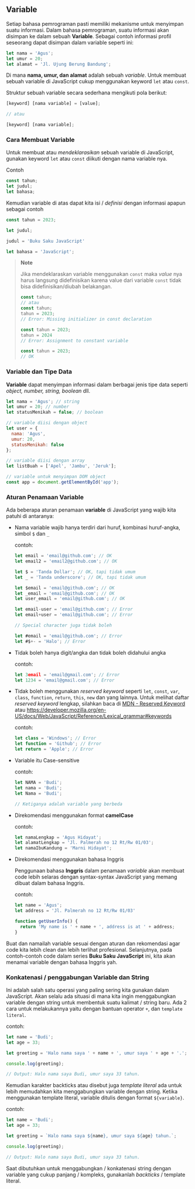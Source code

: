 ## Variable

Setiap bahasa pemrograman pasti memiliki mekanisme untuk menyimpan suatu informasi. Dalam bahasa pemrograman, suatu informasi akan disimpan
ke dalam sebuah **Variable**. Sebagai contoh informasi profil seseorang dapat disimpan dalam variable seperti ini:

```javascript
let nama = 'Agus';
let umur = 20;
let alamat = 'Jl. Ujung Berung Bandung';
```
Di mana **nama, umur, dan alamat** adalah sebuah _variable_. Untuk membuat sebuah variable di JavaScript cukup menggunakan keyword `let` atau ```const```.

Struktur sebuah variable secara sederhana mengikuti pola berikut:

```javascript
[keyword] [nama variable] = [value];

// atau

[keyword] [nama variable];

```



### Cara Membuat Variable

Untuk membuat atau _mendeklarasikan_ sebuah variable di JavaScript, gunakan keyword ```let``` atau ```const``` diikuti dengan nama variable nya.

Contoh

```javascript
const tahun;
let judul;
let bahasa;
```
Kemudian variable di atas dapat kita isi / _definisi_ dengan informasi apapun sebagai contoh

```javascript
const tahun = 2023;

let judul;

judul = 'Buku Saku JavaScript'

let bahasa = 'JavaScript';
```

> **Note**
> 
> Jika mendeklaraskan variable menggunakan ```const``` maka _value_ nya harus langsung didefinisikan karena value dari variable
```const``` tidak bisa didefinisikan/diubah belakangan.
> ```javascript
> const tahun;
> // atau
> const tahun;
> tahun = 2023;
> // Error: Missing initializer in const declaration
> ```
> ```javascript
> const tahun = 2023;
> tahun = 2024
> // Error: Assignment to constant variable
> ```
> ```javascript
> const tahun = 2023;
> // OK
> ```

### Variable dan Tipe Data

**Variable** dapat menyimpan informasi dalam berbagai jenis tipe data seperti _object, number, string, boolean_ dll.

```javascript
let nama = 'Agus'; // string
let umur = 20; // number
let statusMenikah = false; // boolean

// variable diisi dengan object
let user = {
  nama: 'Agus',
  umur: 20,
  statusMenikah: false
};

// variable diisi dengan array
let listBuah = ['Apel', 'Jambu', 'Jeruk'];

// variable untuk menyimpan DOM object
const app = document.getElementById('app');
```

### Aturan Penamaan Variable

Ada beberapa aturan penamaan **variable** di JavaScript yang wajib kita patuhi di antaranya:
- Nama variable wajib hanya terdiri dari huruf, kombinasi huruf-angka, simbol ```$``` dan ```_``` 
   
  contoh:

  ```javascript
  let email = 'email@github.com'; // OK
  let email2 = 'email2@github.com'; // OK
  
  let $ = 'Tanda Dollar'; // OK, tapi tidak umum
  let _ = 'Tanda underscore'; // OK, tapi tidak umum
  
  let $email = 'email@github.com'; // OK
  let _email = 'email@github.com'; // OK
  let user_email = 'email@github.com'; // OK

  let email-user = 'email@github.com'; // Error
  let email+user = 'email@github.com'; // Error
  
  // Special character juga tidak boleh
  
  let #email = 'email@github.com'; // Error
  let #$+- = 'Halo'; // Error
  ```
- Tidak boleh hanya digit/angka dan tidak boleh didahului angka
  
  contoh:

  ```javascript
  let 3email = 'email@gmail.com'; // Error
  let 1234 = 'email@gmail.com'; // Error
  ```
- Tidak boleh menggunakan _reserved keyword_ seperti ```let```, ```const```, ```var```, ```class```, ```function```, ```return```, ```this```, ```new``` dan yang lainnya. Untuk melihat daftar _reserved keyword_ lengkap, silahkan baca di [MDN - Reserved Keyword](https://developer.mozilla.org/en-US/docs/Web/JavaScript/Reference/Lexical_grammar#keywords) atau https://developer.mozilla.org/en-US/docs/Web/JavaScript/Reference/Lexical_grammar#keywords

  contoh:

  ```javascript
  let class = 'Windows'; // Error
  let function = 'Github'; // Error
  let return = 'Apple'; // Error
  ```
- Variable itu Case-sensitive
  
  contoh:

  ```javascript
  let NAMA = 'Budi';
  let nama = 'Budi';
  let Nama = 'Budi';

  // Ketiganya adalah variable yang berbeda
  ```
- Direkomendasi menggunakan format **camelCase** 

  contoh:

  ```javascript
  let namaLengkap = 'Agus Hidayat';
  let alamatLengkap = 'Jl. Palmerah no 12 Rt/Rw 01/03';
  let namaIbuKandung = 'Marni Hidayat';
  ```
- Direkomendasi menggunakan bahasa Inggris
  
  Penggunaan bahasa **Inggris** dalam penamaan _variable_ akan membuat code lebih selaras dengan syntax-syntax JavaScript yang memang dibuat dalam bahasa Inggris.

  contoh:

  ```javascript
  let name = 'Agus';
  let address = 'Jl. Palmerah no 12 Rt/Rw 01/03'
  
  function getUserInfo() {
    return 'My name is ' + name + ', address is at ' + address;
  }
  ```
  
Buat dan namailah variable sesuai dengan aturan dan rekomendasi agar code kita lebih clean dan lebih terlihat profesional. Selanjutnya, pada contoh-contoh code dalam series **Buku Saku JavaScript** ini, kita akan menamai variable dengan bahasa Inggris yah.

### Konkatenasi / penggabungan Variable dan String

Ini adalah salah satu operasi yang paling sering kita gunakan dalam JavaScript. Akan selalu ada situasi di mana kita ingin menggabungkan variable dengan string untuk membentuk suatu kalimat / string baru. Ada 2 cara untuk melakukannya yaitu dengan bantuan operator ```+```, dan ```template literal```.

contoh:

```javascript
let name = 'Budi';
let age = 33;

let greeting = 'Halo nama saya ' + name + ', umur saya ' + age + '.';

console.log(greeting);

// Output: Halo nama saya Budi, umur saya 33 tahun.
```

Kemudian karakter backticks atau disebut juga _template literal_ ada untuk lebih memudahkan kita menggabungkan variable dengan string. Ketika menggunakan template literal, variable ditulis dengan format ```${variable}```.

contoh:

```javascript
let name = 'Budi';
let age = 33;

let greeting = `Halo nama saya ${name}, umur saya ${age} tahun.`;

console.log(greeting);

// Output: Halo nama saya Budi, umur saya 33 tahun.
```

Saat dibutuhkan untuk menggabungkan / konkatenasi string dengan variable yang cukup panjang / kompleks, gunakanlah _backticks_ / template literal.

  

